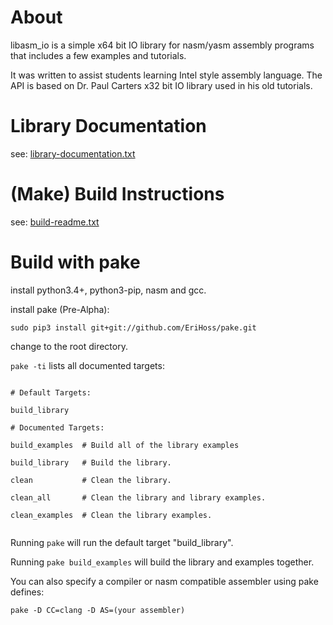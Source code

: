 # About

libasm_io is a simple x64 bit IO library for nasm/yasm assembly programs that includes a few examples and tutorials.

It was written to assist students learning Intel style assembly language.  The API is based on Dr. Paul Carters x32 bit IO library used in his old tutorials.

# Library Documentation

see: [library-documentation.txt](/library-documentation.txt)

# (Make) Build Instructions

see: [build-readme.txt](/build-readme.txt)


# Build with pake

install python3.4+, python3-pip, nasm and gcc.

install pake (Pre-Alpha):

`sudo pip3 install git+git://github.com/EriHoss/pake.git`

change to the root directory.

`pake -ti` lists all documented targets:

```

# Default Targets:

build_library

# Documented Targets:

build_examples  # Build all of the library examples

build_library   # Build the library.

clean           # Clean the library.

clean_all       # Clean the library and library examples.

clean_examples  # Clean the library examples.


```

Running `pake` will run the default target "build_library".

Running `pake build_examples` will build the library and examples together.


You can also specify a compiler or nasm compatible assembler using pake defines:

`pake -D CC=clang -D AS=(your assembler)`
